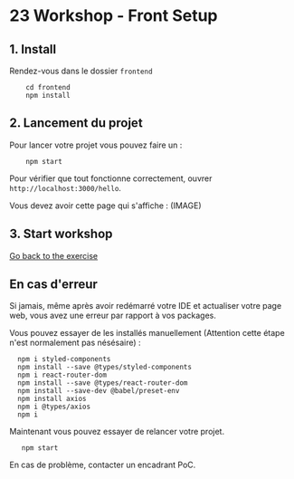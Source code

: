 # 23 Workshop - Front Setup

## 1. Install

Rendez-vous dans le dossier `frontend`

```shell
    cd frontend
    npm install
```

## 2. Lancement du projet

Pour lancer votre projet vous pouvez faire un :

```shell
    npm start
```

Pour vérifier que tout fonctionne correctement, ouvrer `http://localhost:3000/hello`.

Vous devez avoir cette page qui s'affiche :
(IMAGE)

## 3. Start workshop

[Go back to the exercise](./README.md)

## En cas d'erreur

Si jamais, même après avoir redémarré votre IDE et actualiser votre page web, vous avez une erreur par rapport à vos packages.

Vous pouvez essayer de les installés manuellement (Attention cette étape n'est normalement pas nésésaire) :

```shell
  npm i styled-components
  npm install --save @types/styled-components
  npm i react-router-dom
  npm install --save @types/react-router-dom
  npm install --save-dev @babel/preset-env
  npm install axios
  npm i @types/axios
  npm i
```

Maintenant vous pouvez essayer de relancer votre projet.

```shell
   npm start 
```

En cas de problème, contacter un encadrant PoC.
